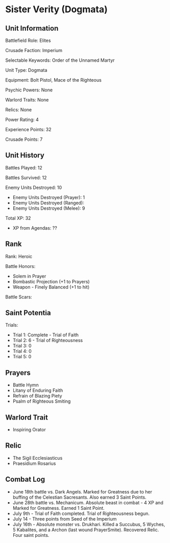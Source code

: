 Sister Verity (Dogmata)
====

Unit Information
----

Battlefield Role: Elites

Crusade Faction: Imperium

Selectable Keywords: Order of the Unnamed Martyr

Unit Type: Dogmata

Equipment: Bolt Pistol, Mace of the Righteous

Psychic Powers: None

Warlord Traits: None

Relics: None

Power Rating: 4

Experience Points: 32

Crusade Points: 7


Unit History
---
Battles Played: 12

Battles Survived: 12

Enemy Units Destroyed: 10
* Enemy Units Destroyed (Prayer): 1
* Enemy Units Destroyed (Ranged):
* Enemy Units Destroyed (Melee): 9

Total XP: 32
* XP from Agendas: ??

Rank
----
Rank: Heroic

Battle Honors: 
* Solem in Prayer
* Bombastic Projection (+1 to Prayers)
* Weapon - Finely Balanced (+1 to hit)

Battle Scars:

Saint Potentia
----
Trials:
* Trial 1: Complete - Trial of Faith
* Trial 2: 6 - Trial of Righteousness
* Trial 3: 0
* Trial 4: 0
* Trial 5: 0

Prayers
---
* Battle Hymn
* Litany of Enduring Faith
* Refrain of Blazing Piety
* Psalm of Righteous Smiting

Warlord Trait
---
* Inspiring Orator

Relic
---
* The Sigil Ecclesiasticus
* Praesidium Rosarius


Combat Log
---
* June 18th battle vs. Dark Angels. Marked for Greatness due to her buffing of the Celestian Sacresants. Also earned 3 Saint Points.
* June 28th battle vs. Mechanicum. Absolute beast in combat - 4 XP and Marked for Greatness. Earned 1 Saint Point.
* July 9th - Trial of Faith completed. Trial of Righteousness begun.
* July 14 - Three points from Seed of the Imperium
* July 16th - Absolute monster vs. Drukhari. Killed a Succubus, 5 Wyches, 5 Kabalites, and a Archon (last wound PrayerSmite). Recovered Relic. Four saint points.